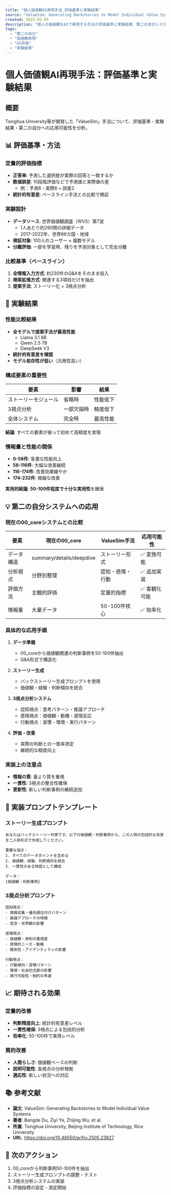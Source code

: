 ```yaml
---
title: "個人価値観AI再現手法_評価基準と実験結果"
source: "ValueSim: Generating Backstories to Model Individual Value Systems"
created: 2025-01-05
description: "個人の価値観をAIで再現する手法の評価基準と実験結果、第二の自分システムへの応用可能性を分析"
tags:
  - "第二の自分"
  - "価値観再現"
  - "AI評価"
  - "実験結果"
---
```


# 個人価値観AI再現手法：評価基準と実験結果

## 概要
Tsinghua University等が開発した「ValueSim」手法について、評価基準・実験結果・第二の自分への応用可能性を分析。

## 📊 評価基準・方法

### 定量的評価指標
- **正答率**: 予測した選択肢が実際の回答と一致するか
- **数値誤差**: 10段階評価などで予測値と実際値の差
  - 例：予測8・実際6 = 誤差2
- **統計的有意差**: ベースライン手法との比較で検証

### 実験設計
- **データソース**: 世界価値観調査（WVS）第7波
  - 1人あたり約290問の詳細データ
  - 2017-2022年、世界66カ国・地域
- **検証対象**: 100人のユーザー × 複数モデル
- **分離評価**: 一部を学習用、残りを予測対象として完全分離

### 比較基準（ベースライン）
1. **全情報入力方式**: 約230件のQ&Aをそのまま投入
2. **検索拡張方式**: 関連する3項目だけを抽出
3. **提案手法**: ストーリー化 + 3視点分析

## 🎯 実験結果

### 性能比較結果
- **全モデルで提案手法が最高性能**
  - Llama 3.1 8B
  - Qwen 2.5 7B  
  - DeepSeek V3
- **統計的有意差を確認**
- **モデル依存性が低い**（汎用性高い）

### 構成要素の重要性
| 要素 | 影響 | 結果 |
|------|------|------|
| ストーリーモジュール | 省略時 | 性能低下 |
| 3視点分析 | 一部欠損時 | 精度低下 |
| 全体システム | 完全時 | 最高性能 |

**結論**: すべての要素が揃って初めて高精度を実現

### 情報量と性能の関係
- **0-58件**: 急激な性能向上
- **58-116件**: 大幅な改善継続
- **116-174件**: 改善効果緩やか
- **174-232件**: 微細な改善

**実用的結論**: **50-100件程度で十分な実用性**を確保

## 💡 第二の自分システムへの応用

### 現在の00_coreシステムとの比較
| 要素 | 現在の00_core | ValueSim手法 | 応用可能性 |
|------|---------------|--------------|------------|
| データ構造 | summary/details/deepdive | ストーリー形式 | ✅ 変換可能 |
| 分析視点 | 分野別整理 | 認知・感情・行動 | ✅ 追加実装 |
| 評価方法 | 主観的評価 | 定量的指標 | ✅ 客観化可能 |
| 情報量 | 大量データ | 50-100件核心 | ✅ 効率化 |

### 具体的な応用手順
1. **データ準備**
   - 00_coreから価値観関連の判断事例を50-100件抽出
   - Q&A形式で構造化
   
2. **ストーリー生成**
   - バックストーリー生成プロンプトを使用
   - 価値観・経験・判断傾向を統合

3. **3視点分析システム**
   - 認知視点：思考パターン・推論アプローチ
   - 感情視点：価値観・動機・感情反応
   - 行動視点：習慣・環境・実行パターン

4. **評価・改善**
   - 実際の判断との一致率測定
   - 継続的な精度向上

### 実装上の注意点
- **情報の質**: 量より質を重視
- **一貫性**: 3視点の整合性確保
- **更新性**: 新しい判断事例の継続追加

## 🔧 実装プロンプトテンプレート

### ストーリー生成プロンプト
```
あなたはバックストーリー作家です。以下の価値観・判断事例から、この人物の包括的な背景を二人称形式で作成してください。

重要な指示：
1. すべてのデータポイントを含める
2. 価値観、経験、判断傾向を統合
3. 一貫性のある物語として構成

データ：
{価値観・判断事例}
```

### 3視点分析プロンプト
```
認知視点：
- 情報収集・優先順位付けパターン
- 推論アプローチの特徴
- 信念・世界観の影響

感情視点：
- 価値観・原則の重視度
- 感情的ニーズ・動機
- 関係性・アイデンティティの影響

行動視点：
- 行動傾向・習慣パターン
- 環境・社会的文脈の影響
- 実行可能性・制約の考慮
```

## 📈 期待される効果

### 定量的改善
- **判断精度向上**: 統計的有意差レベル
- **一貫性確保**: 3視点による包括的分析
- **効率化**: 50-100件で実用レベル

### 質的改善
- **人間らしさ**: 価値観ベースの判断
- **説明可能性**: 各視点の分析根拠
- **適応性**: 新しい状況への対応

## 📚 参考文献
- **論文**: ValueSim: Generating Backstories to Model Individual Value Systems
- **著者**: Bangde Du, Ziyi Ye, Zhijing Wu, et al.
- **所属**: Tsinghua University, Beijing Institute of Technology, Rice University
- **URL**: https://doi.org/10.48550/arXiv.2505.23827

## 🎯 次のアクション
1. 00_coreから判断事例50-100件を抽出
2. ストーリー生成プロンプトの調整・テスト
3. 3視点分析システムの実装
4. 評価指標の設定・測定開始 
